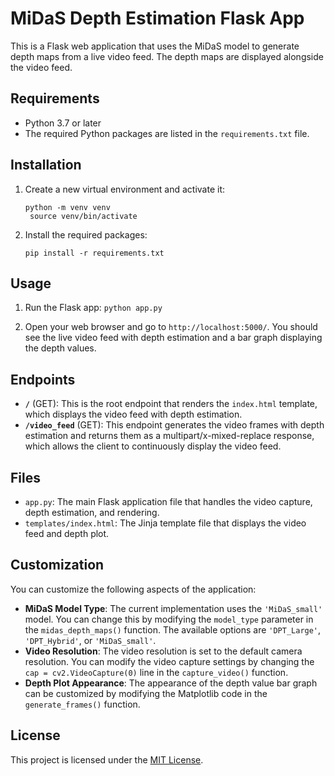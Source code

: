 # MiDaS Depth Estimation Flask App

This is a Flask web application that uses the MiDaS model to generate depth maps from a live video feed. The depth maps are displayed alongside the video feed.

## Requirements

- Python 3.7 or later
- The required Python packages are listed in the `requirements.txt` file.

## Installation

1. Create a new virtual environment and activate it:
   ```
   python -m venv venv
    source venv/bin/activate
   ```
3. Install the required packages:
   ```
   pip install -r requirements.txt
   ```

## Usage

1. Run the Flask app:
   ``` python app.py ```

3. Open your web browser and go to `http://localhost:5000/`. You should see the live video feed with depth estimation and a bar graph displaying the depth values.

## Endpoints

- **`/`** (GET): This is the root endpoint that renders the `index.html` template, which displays the video feed with depth estimation.
- **`/video_feed`** (GET): This endpoint generates the video frames with depth estimation and returns them as a multipart/x-mixed-replace response, which allows the client to continuously display the video feed.

## Files

- `app.py`: The main Flask application file that handles the video capture, depth estimation, and rendering.
- `templates/index.html`: The Jinja template file that displays the video feed and depth plot.

## Customization

You can customize the following aspects of the application:

- **MiDaS Model Type**: The current implementation uses the `'MiDaS_small'` model. You can change this by modifying the `model_type` parameter in the `midas_depth_maps()` function. The available options are `'DPT_Large'`, `'DPT_Hybrid'`, or `'MiDaS_small'`.
- **Video Resolution**: The video resolution is set to the default camera resolution. You can modify the video capture settings by changing the `cap = cv2.VideoCapture(0)` line in the `capture_video()` function.
- **Depth Plot Appearance**: The appearance of the depth value bar graph can be customized by modifying the Matplotlib code in the `generate_frames()` function.

## License

This project is licensed under the [MIT License](LICENSE).


